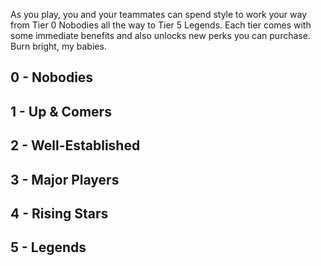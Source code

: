 As you play, you and your teammates can spend style to work your way from Tier 0 Nobodies all the way to Tier 5 Legends. Each tier comes with some immediate benefits and also unlocks new perks you can purchase. Burn bright, my babies.

## 0 - Nobodies

## 1 - Up & Comers

## 2 - Well-Established

## 3 - Major Players

## 4 - Rising Stars

## 5 - Legends